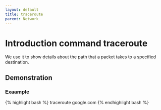 ```yaml
---
layout: default
title: traceroute
parent: Network
---
```


# Introduction command traceroute

We use it to show details about the path that a packet takes to a specified destination.

## Demonstration

### Exaample
{% highlight bash %}
traceroute google.com
{% endhighlight bash %}
